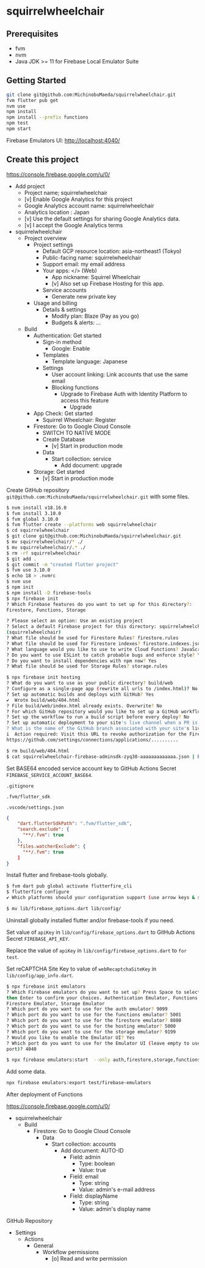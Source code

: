 # squirrelwheelchair

## Prerequisites

- fvm
- nvm
- Java JDK >= 11 for Firebase Local Emulator Suite

## Getting Started

```bash
git clone git@github.com:MichinobuMaeda/squirrelwheelchair.git
fvm flutter pub get
nvm use
npm install
npm install --prefix functions
npm test
npm start
```

Firebase Emulators UI: <http://localhost:4040/>

## Create this project

<https://console.firebase.google.com/u/0/>

- Add project
    - Project name; squirrelwheelchair
    - [v] Enable Google Analytics for this project
    - Google Analytics account name: squirrelwheelchair
    - Analytics location : Japan
    - [v] Use the default settings for sharing Google Analytics data.
    - [v] I accept the Google Analytics terms
- squirrelwheelchair
    - Project overview
        - Project settings
            - Default GCP resource location: asia-northeast1 (Tokyo)
            - Public-facing name: squirrelwheelchair
            - Support email: my email address
            - Your apps: </> (Web)
                - App nickname:  Squirrel Wheelchair
                - [v] Also set up Firebase Hosting for this app.
            - Service accounts
                - Generate new private key
        - Usage and billing
            - Details & settings
                - Modify plan: Blaze (Pay as you go)
                - Budgets & alerts: ...
    - Build
        - Authentication: Get started
            - Sign-in method
                - Google: Enable
            - Templates
                - Template language: Japanese
            - Settings
                - User account linking: Link accounts that use the same email
                - Blocking functions
                    - Upgrade to Firebase Auth with Identity Platform to access this feature
                        - Upgrade
        - App Check: Get started
            - Squirrel Wheelchair: Register
        - Firestore: Go to Google Cloud Console
            - SWITCH TO NATIVE MODE
            - Create Database
                - [v] Start in production mode
            - Data
                - Start collection: service
                    - Add document: upgrade
        - Storage: Get started
            - [v] Start in production mode

Create GitHub repository `git@github.com:MichinobuMaeda/squirrelwheelchair.git` with some files.

```bash
$ nvm install v18.16.0
$ fvm install 3.10.0
$ fvm global 3.10.0
$ fvm flutter create --platforms web squirrelwheelchair
$ cd squirrelwheelchair
$ git clone git@github.com:MichinobuMaeda/squirrelwheelchair.git
$ mv squirrelwheelchair/* ./
$ mv squirrelwheelchair/.* ./
$ rm -rf squirrelwheelchair
$ git add .
$ git commit -m "created flutter project"
$ fvm use 3.10.0
$ echo 18 > .nvmrc
$ nvm use
$ npm init
$ npm install -D firebase-tools
$ npx firebase init
? Which Firebase features do you want to set up for this directory?:
Firestore, Functions, Storage

? Please select an option: Use an existing project
? Select a default Firebase project for this directory: squirrelwheelchair 
(squirrelwheelchair)
? What file should be used for Firestore Rules? firestore.rules
? What file should be used for Firestore indexes? firestore.indexes.json
? What language would you like to use to write Cloud Functions? JavaScript
? Do you want to use ESLint to catch probable bugs and enforce style? Yes
? Do you want to install dependencies with npm now? Yes
? What file should be used for Storage Rules? storage.rules

$ npx firebase init hosting
? What do you want to use as your public directory? build/web
? Configure as a single-page app (rewrite all urls to /index.html)? No
? Set up automatic builds and deploys with GitHub? Yes
✔  Wrote build/web/404.html
? File build/web/index.html already exists. Overwrite? No
? For which GitHub repository would you like to set up a GitHub workflow? (format: user/repository) MichinobuMaeda/squirrelwheelchair
? Set up the workflow to run a build script before every deploy? No
? Set up automatic deployment to your site's live channel when a PR is merged? Yes
? What is the name of the GitHub branch associated with your site's live channel? main
i  Action required: Visit this URL to revoke authorization for the Firebase CLI GitHub OAuth App:
https://github.com/settings/connections/applications/..........

$ rm build/web/404.html
$ cat squirrelwheelchair-firebase-adminsdk-zyq30-aaaaaaaaaaaaa.json | base64
```

Set BASE64 encoded service account key to GitHub Actions Secret `FIREBASE_SERVICE_ACCOUNT_BASE64`.

`.gitignore`

```gitignore
.fvm/flutter_sdk
```

`.vscode/settings.json`

```json
{
    "dart.flutterSdkPath": ".fvm/flutter_sdk",
    "search.exclude": {
      "**/.fvm": true
    },
    "files.watcherExclude": {
      "**/.fvm": true
    ]
}
```

Install flutter and firebase-tools globally.

```bash
$ fvm dart pub global activate flutterfire_cli
$ flutterfire configure
✔ Which platforms should your configuration support (use arrow keys & space to select)? · web  

$ mv lib/firebase_options.dart lib/config/
```

Uninstall globally installed flutter and/or firebase-tools if you need.

Set value of `apiKey` in `lib/config/firebase_options.dart` to GitHub Actions Secret `FIREBASE_API_KEY`.

Replace the value of `apiKey` in `lib/config/firebase_options.dart` to `for test`.

Set reCAPTCHA Site Key to value of `webRecaptchaSiteKey` in `lib/config/app_info.dart`.

```bash
$ npx firebase init emulators
? Which Firebase emulators do you want to set up? Press Space to select emulators, 
then Enter to confirm your choices. Authentication Emulator, Functions Emulator, 
Firestore Emulator, Storage Emulator
? Which port do you want to use for the auth emulator? 9099
? Which port do you want to use for the functions emulator? 5001
? Which port do you want to use for the firestore emulator? 8080
? Which port do you want to use for the hosting emulator? 5000
? Which port do you want to use for the storage emulator? 9199
? Would you like to enable the Emulator UI? Yes
? Which port do you want to use for the Emulator UI (leave empty to use any available 
port)? 4040

$ npx firebase emulators:start  --only auth,firestore,storage,functions
```

Add some data.

```bash
npx firebase emulators:export test/firebase-emulators
```

After deployment of Functions

<https://console.firebase.google.com/u/0/>

- squirrelwheelchair
    - Build
        - Firestore: Go to Google Cloud Console
            - Data
                - Start collection: accounts
                    - Add document: AUTO-ID
                        - Field: admin
                            - Type: boolean
                            - Value: true
                        - Field: email
                            - Type: string
                            - Value: admin's e-mail address
                        - Field: displayName
                            - Type: string
                            - Value: admin's display name

GitHub Repository

- Settings
    - Actions
        - General
            - Workflow permissions
                - [o] Read and write permission
